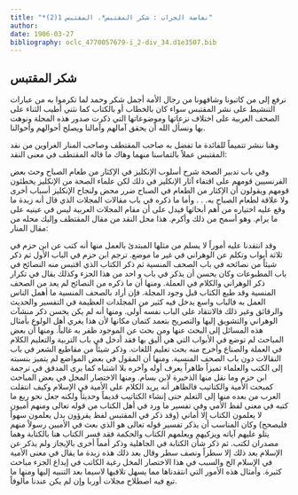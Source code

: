 ```yaml
---
title: "*نفاضة الجراب : شكر المقتبس*. المقتبس 1(2)"
author: 
date: 1906-03-27
bibliography: oclc_4770057679-i_2-div_34.d1e3507.bib
---
```




##  شكر المقتبس 


 نرفع إلى من كاتبونا وشافهونا من رجال الأمة أجمل شكر وحمد لما تكرموا به من عبارات التنشيط على نشر المقتبس سواء كان بالخطاب أو بالكتاب كما نثني أطيب الثناء على الصحف العربية على اختلاف نزعاتها وموضوعاتها التي ذكرت صدور هذه المجلة ونوهت بها ونسأل الله أن يحقق آمالهم وآمالنا ويصلح أحوالهم وأحوالنا. 

 وهنا ننشر تتميماً للفائدة ما تفضل به صاحب المقتطف وصاحب المنار الغراوين من نقد المقتبس عملاً بالتماسنا منهما وهاك ما قاله المقتطف في معنى النقد: 

 وفي باب تدبير الصحة شرح أسلوب الإنكليز في الإكثار من طعام الصباح وحث بعض الفرنسيين قومهم على اقتفاء آثار الإنكليز في ذلك لكن علماء الصحة من الإنكليز يخطئون قومهم ويقولون أن الإكثار من الطعام في الصباح ضرر محض ولنجاح الإنكليز أسباب أخرى ولا علاقة لطعام الصباح به. . . وأما ما ذكره في باب مقالات المجلات الذي قال أنه زبدة ما وقع عليه اختياره من أهم أبحاثها فيدل على أن مقام المجلات العربية ليس في عينيه على ما يرام. وهو أسمح من ذلك وأكرم. هذا محل النقد من مقال المقتطف وإليك محله من مقال المنار: 
 
 وقد انتقدنا عليه أموراً لا يسلم من مثلها المبتدئ بالعمل منها أنه كتب عن ابن حزم في  ثلاثة  أبواب وتكلم عن الوهراني في غير ما موضع. ترجم ابن حزم في الباب الأول ثم ذكر شيئاً من نصائحه في باب الصحف المنسية ثم ذكر الكتاب الذي اقتبس منه النصائح في باب المطبوعات وكان يحسن أن يذكر في باب و  احد  من هذا الجزء وكذلك يقال في تكرار ذكر الوهراني والكلام في العملة. ومنها أن ما ذكره من النصائح لم يعد من الصحف المنسية وقد طبع الكتاب قبل وجود المجلة. فإن أراد بالصحف المنسية ما أهمل الناس العمل به فالباب واسع يدخل فيه كثير من المجلدات العظيمة في التفسير والحديث والرقائق وغير ذلك فالانتقاد على الباب نفسه أولى. ومنها أنه لم يكن يحسن ذكر منشآت الوهراني   والتشويق إليها والتصريح بتعمد كتمان مكانها لأن هذا يغري أهل الولوع بأمثال هذه المسائل إلى البحث عنها ومن بحث عن الموجود ظفر به غالباً. ومنها أن بعض المباحث لم توضع في الأبواب التي هي أليق بها فقد أدخل في باب التربية والتعليم الكلام في العملة والصناع وأخرج منه بحث تعليم اللغات. وذكر شيئاً من مقاطيع الشعر في باب النقالات دون باب الصحف المنسية. ومنها أن المقول في بعض المواضع لم يتميز بنسبته إلى الكتب والعلماء تميزاً ظاهراً يعرف أوله وآخره بلا اشتباه كما يرى المدقق في ترجمة ابن حزم وما نقل منها الذخيرة لابن بسام. ومنها الاختصار المخل في بعض المباحث كمبحث الأمية والكتاتيب فالظاهر أنه يريد الكلام على الأمية في الإسلام وكيف انتقلت العرب من بعده منها إلى التعلم حتى إنشاء الكتاتيب قديماً وحديثاً ولكنه جعل نحو ربع ما كتبه في معنى لفظ الأمي وفي تفسير ما ورد في أهل الكتاب من قوله تعالى ومنهم أميون لا يعلمون الكتاب إلا أماني (وقد ذكر في المقتبس لفظ يقرؤون بدل يعلمون سهواً فليصحح) وكان المناسب أن يذكر تفسير قوله تعالى هو الذي بعث في الأميين رسولاً منهم يتلو عليهم آياته ويزكيهم ويعلمهم الكتاب والحكمة فقد فسر الكتاب هنا بالكتابة وهما مصدران لكتب. ثم ذكر شأن الكتابة في الجاهلية وذكر أمماً أخرى بالإيجاز ولم يذكر عن الإسلام بعد ذلك إلا سطراً ونصف سطر وقال بعد ذلك هذه زبدة ما يقال في معنى الأمية في الإسلام الخ والسبب في هذا الاختصار المخل رغبة الكاتب في إيداع الجزء مباحث كثيرة. وأمثال هذه الأمور التي انتقدناها مما يسهل تلافيها لاسيما بعد التنبيه إليها ومنها ما تبع فيه اصطلاح مجلات أوربا وإن لم يكن عندنا مألوفاً. 
